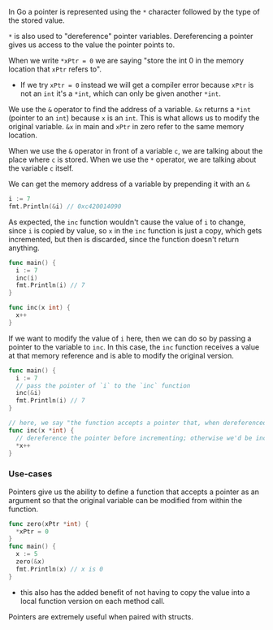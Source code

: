 

In Go a pointer is represented using the `*` character followed by the type of the stored value.

`*` is also used to "dereference" pointer variables. Dereferencing a pointer gives us access to the value the pointer points to. 

When we write `*xPtr = 0` we are saying "store the int 0 in the memory location that `xPtr` refers to". 
- If we try `xPtr = 0` instead we will get a compiler error because `xPtr` is not an `int` it's a `*int`, which can only be given another `*int`.

We use the `&` operator to find the address of a variable. `&x` returns a `*int` (pointer to an `int`) because `x` is an `int`. This is what allows us to modify the original variable. `&x` in main and `xPtr` in zero refer to the same memory location.

When we use the `&` operator in front of a variable `c`, we are talking about the place where `c` is stored. When we use the `*` operator, we are talking about the variable `c` itself.

We can get the memory address of a variable by prepending it with an `&`
```go
i := 7
fmt.Println(&i) // 0xc420014090
```

As expected, the `inc` function wouldn't cause the value of `i` to change, since `i` is copied by value, so `x` in the `inc` function is just a copy, which gets incremented, but then is discarded, since the function doesn't return anything.
```go
func main() {
  i := 7
  inc(i)
  fmt.Println(i) // 7
}

func inc(x int) {
  x++
}
```

If we want to modify the value of `i` here, then we can do so by passing a pointer to the variable to `inc`. In this case, the `inc` function receives a value at that memory reference and is able to modify the original version.
```go
func main() {
  i := 7
  // pass the pointer of `i` to the `inc` function
  inc(&i)
  fmt.Println(i) // 7
}

// here, we say "the function accepts a pointer that, when dereferenced, is an integer"
func inc(x *int) {
  // dereference the pointer before incrementing; otherwise we'd be incrementing the memory address (ie. 0xc420014090).
  *x++
}
```

### Use-cases
Pointers give us the ability to define a function that accepts a pointer as an argument so that the original variable can be modified from within the function.
```go
func zero(xPtr *int) {
  *xPtr = 0
}
func main() {
  x := 5
  zero(&x)
  fmt.Println(x) // x is 0
}
```
- this also has the added benefit of not having to copy the value into a local function version on each method call.

Pointers are extremely useful when paired with structs.